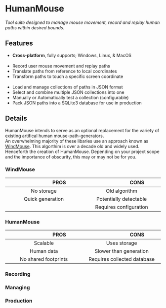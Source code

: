 # HumanMouse
_Tool suite designed to manage mouse movement, record and replay human paths within desired bounds._

## Features
- **Cross-platform**, fully supports; Windows, Linux, & MacOS
<br></br>
- Record user mouse movement and replay paths 
- Translate paths from reference to local coordinates
- Transform paths to touch a specific screen coordinate
<br></br>
- Load and manage collections of paths in JSON format
- Select and combine multiple JSON collections into one
- Manually or Automatically test a collection (configurable)
- Pack JSON paths into a SQLite3 database for use in production

## Details
HumanMouse intends to serve as an optional replacement for the variety of existing artifical human mouse-path-generators.  
An overwhelming majority of these libaries use an approach known as [WindMouse](https://ben.land/post/2021/04/25/windmouse-human-mouse-movement/).
This algorthim is over a decade old and widely used.  Henceforth the creation of HumanMouse. Depending on your project scope and the importance of obscurity, this may or may not be for you.

### WindMouse
| <img width="100px"/>PROS<img width="100px"/> | <img width="100px"/>CONS<img width="100px"/> |
| :----: | :-----------: |
| No storage  | Old algorithm |
| Quick generation | Potentially detectable |
| &nbsp; | Requires configuration |

### HumanMouse
| <img width="100px"/>PROS<img width="100px"/> | <img width="100px"/>CONS<img width="100px"/> |
| :----: | :-----------: |
| Scalable  | Uses storage |
| Human data | Slower than generation |
| No shared footprints  | Requires collected database |

### Recording

### Managing

### Production
